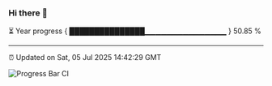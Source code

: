 ### Hi there 👋

⏳ Year progress { ███████████████▁▁▁▁▁▁▁▁▁▁▁▁▁▁▁ } 50.85 %

---

⏰ Updated on Sat, 05 Jul 2025 14:42:29 GMT

![Progress Bar CI](https://github.com/IshwaranRudhara/GIT-ACTION/workflows/Progress%20Bar%20CI/badge.svg)
